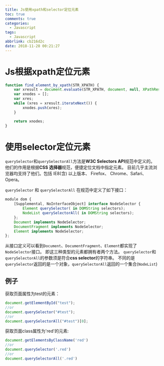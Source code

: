 ```yaml
---
title: Js使用xpath和selector定位元素
toc: true
comments: true
categories:
  - Javascript
tags:
  - Javascript
abbrlink: cb216d2c
date: 2018-11-28 00:21:27
---
```


# Js根据xpath定位元素

```Javascript
function find_element_by_xpath(STR_XPATH) {
    var xresult = document.evaluate(STR_XPATH, document, null, XPathResult.ANY_TYPE, null);
    var xnodes = [];
    var xres;
    while (xres = xresult.iterateNext()) {
        xnodes.push(xres);
    }

    return xnodes;
}
```

<!-- more -->

# 使用selector定位元素

`querySelector`和`querySelectorAll`方法是**W3C Selectors API**规范中定义的。
他们的作用是根据**CSS 选择器**规范，便捷定位文档中指定元素。
目前几乎主流浏览器均支持了他们。包括 IE8(含) 以上版本、 Firefox、 Chrome、Safari、Opera。

`querySelector` 和 `querySelectorAll` 在规范中定义了如下接口：
```Javascript
module dom {
    [Supplemental, NoInterfaceObject] interface NodeSelector { 
        Element querySelector( in DOMString selectors);
        NodeList querySelectorAll( in DOMString selectors); 
    };
    Document implements NodeSelector;
    DocumentFragment implements NodeSelector;
    Element implements NodeSelector; 
};
```

从接口定义可以看到`Document`、`DocumentFragment`、`Element`都实现了`NodeSelector`接口。
即这三种类型的元素都拥有者两个方法。
`querySelector`和`querySelectorAll`的参数须是符合**css selector**的字符串。
不同的是`querySelector`返回的是一个对象，`querySelectorAll`返回的一个集合(`NodeList`)

## 例子
获取页面属性为test的元素：
```Javascript
document.getElementById("test");
//or
document.querySelector("#test");
//or
document.querySelectorAll("#test")[0];
```

获取页面class属性为'red'的元素:
```Javascript
document.getElementsByClassName('red')
//or
document.querySelector('.red')
//or
document.querySelectorAll('.red')
```